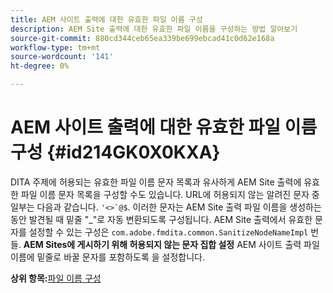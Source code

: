```yaml
---
title: AEM 사이트 출력에 대한 유효한 파일 이름 구성
description: AEM Site 출력에 대한 유효한 파일 이름을 구성하는 방법 알아보기
source-git-commit: 880cd344ceb65ea339be699ebcad41c0d62e168a
workflow-type: tm+mt
source-wordcount: '141'
ht-degree: 0%

---
```


# AEM 사이트 출력에 대한 유효한 파일 이름 구성 {#id214GK0X0KXA}

DITA 주제에 허용되는 유효한 파일 이름 문자 목록과 유사하게 AEM Site 출력에 유효한 파일 이름 문자 목록을 구성할 수도 있습니다. URL에 허용되지 않는 알려진 문자 중 일부는 다음과 같습니다. ```'<>`@$```. 이러한 문자는 AEM Site 출력 파일 이름을 생성하는 동안 발견될 때 밑줄 &quot;_&quot;로 자동 변환되도록 구성됩니다. AEM Site 출력에서 유효한 문자를 설정할 수 있는 구성은 `com.adobe.fmdita.common.SanitizeNodeNameImpl` 번들. **AEM Sites에 게시하기 위해 허용되지 않는 문자 집합 설정** AEM 사이트 출력 파일 이름에 밑줄로 바꿀 문자를 포함하도록 을 설정합니다.

**상위 항목:**[&#x200B;파일 이름 구성](conf-file-names.md)
